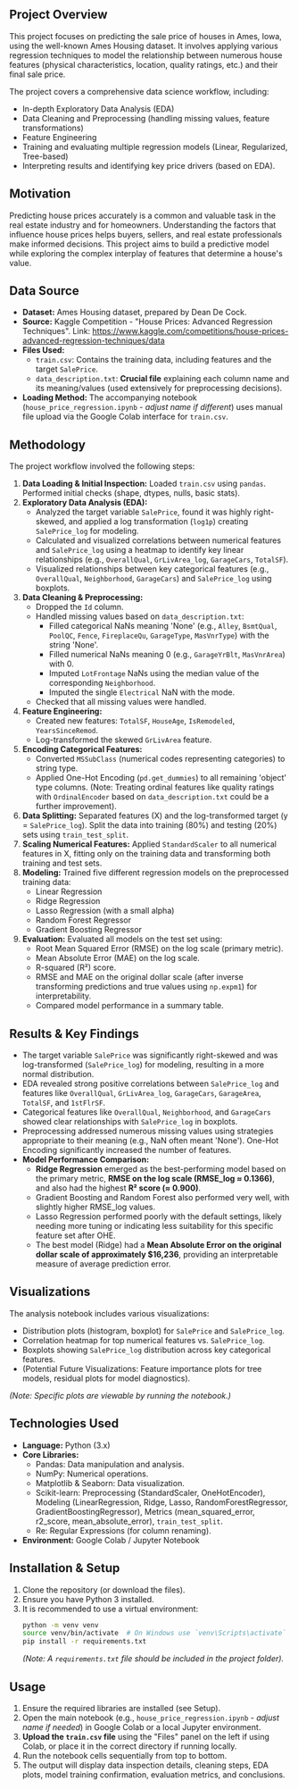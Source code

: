 
## Project Overview

This project focuses on predicting the sale price of houses in Ames, Iowa, using the well-known Ames Housing dataset. It involves applying various regression techniques to model the relationship between numerous house features (physical characteristics, location, quality ratings, etc.) and their final sale price.

The project covers a comprehensive data science workflow, including:
* In-depth Exploratory Data Analysis (EDA)
* Data Cleaning and Preprocessing (handling missing values, feature transformations)
* Feature Engineering
* Training and evaluating multiple regression models (Linear, Regularized, Tree-based)
* Interpreting results and identifying key price drivers (based on EDA).

## Motivation

Predicting house prices accurately is a common and valuable task in the real estate industry and for homeowners. Understanding the factors that influence house prices helps buyers, sellers, and real estate professionals make informed decisions. This project aims to build a predictive model while exploring the complex interplay of features that determine a house's value.

## Data Source

* **Dataset:** Ames Housing dataset, prepared by Dean De Cock.
* **Source:** Kaggle Competition - "House Prices: Advanced Regression Techniques". Link: https://www.kaggle.com/competitions/house-prices-advanced-regression-techniques/data
* **Files Used:**
    * `train.csv`: Contains the training data, including features and the target `SalePrice`.
    * `data_description.txt`: **Crucial file** explaining each column name and its meaning/values (used extensively for preprocessing decisions).
* **Loading Method:** The accompanying notebook (`house_price_regression.ipynb` - *adjust name if different*) uses manual file upload via the Google Colab interface for `train.csv`.

## Methodology

The project workflow involved the following steps:

1.  **Data Loading & Initial Inspection:** Loaded `train.csv` using `pandas`. Performed initial checks (shape, dtypes, nulls, basic stats).
2.  **Exploratory Data Analysis (EDA):**
    * Analyzed the target variable `SalePrice`, found it was highly right-skewed, and applied a log transformation (`log1p`) creating `SalePrice_log` for modeling.
    * Calculated and visualized correlations between numerical features and `SalePrice_log` using a heatmap to identify key linear relationships (e.g., `OverallQual`, `GrLivArea_log`, `GarageCars`, `TotalSF`).
    * Visualized relationships between key categorical features (e.g., `OverallQual`, `Neighborhood`, `GarageCars`) and `SalePrice_log` using boxplots.
3.  **Data Cleaning & Preprocessing:**
    * Dropped the `Id` column.
    * Handled missing values based on `data_description.txt`:
        * Filled categorical NaNs meaning 'None' (e.g., `Alley`, `BsmtQual`, `PoolQC`, `Fence`, `FireplaceQu`, `GarageType`, `MasVnrType`) with the string 'None'.
        * Filled numerical NaNs meaning 0 (e.g., `GarageYrBlt`, `MasVnrArea`) with 0.
        * Imputed `LotFrontage` NaNs using the median value of the corresponding `Neighborhood`.
        * Imputed the single `Electrical` NaN with the mode.
    * Checked that all missing values were handled.
4.  **Feature Engineering:**
    * Created new features: `TotalSF`, `HouseAge`, `IsRemodeled`, `YearsSinceRemod`.
    * Log-transformed the skewed `GrLivArea` feature.
5.  **Encoding Categorical Features:**
    * Converted `MSSubClass` (numerical codes representing categories) to string type.
    * Applied One-Hot Encoding (`pd.get_dummies`) to all remaining 'object' type columns. (Note: Treating ordinal features like quality ratings with `OrdinalEncoder` based on `data_description.txt` could be a further improvement).
6.  **Data Splitting:** Separated features (X) and the log-transformed target (y = `SalePrice_log`). Split the data into training (80%) and testing (20%) sets using `train_test_split`.
7.  **Scaling Numerical Features:** Applied `StandardScaler` to all numerical features in X, fitting only on the training data and transforming both training and test sets.
8.  **Modeling:** Trained five different regression models on the preprocessed training data:
    * Linear Regression
    * Ridge Regression
    * Lasso Regression (with a small alpha)
    * Random Forest Regressor
    * Gradient Boosting Regressor
9.  **Evaluation:** Evaluated all models on the test set using:
    * Root Mean Squared Error (RMSE) on the log scale (primary metric).
    * Mean Absolute Error (MAE) on the log scale.
    * R-squared (R²) score.
    * RMSE and MAE on the original dollar scale (after inverse transforming predictions and true values using `np.expm1`) for interpretability.
    * Compared model performance in a summary table.

## Results & Key Findings

* The target variable `SalePrice` was significantly right-skewed and was log-transformed (`SalePrice_log`) for modeling, resulting in a more normal distribution.
* EDA revealed strong positive correlations between `SalePrice_log` and features like `OverallQual`, `GrLivArea_log`, `GarageCars`, `GarageArea`, `TotalSF`, and `1stFlrSF`.
* Categorical features like `OverallQual`, `Neighborhood`, and `GarageCars` showed clear relationships with `SalePrice_log` in boxplots.
* Preprocessing addressed numerous missing values using strategies appropriate to their meaning (e.g., NaN often meant 'None'). One-Hot Encoding significantly increased the number of features.
* **Model Performance Comparison:**
    * **Ridge Regression** emerged as the best-performing model based on the primary metric, **RMSE on the log scale (RMSE_log ≈ 0.1366)**, and also had the highest **R² score (≈ 0.900)**.
    * Gradient Boosting and Random Forest also performed very well, with slightly higher RMSE_log values.
    * Lasso Regression performed poorly with the default settings, likely needing more tuning or indicating less suitability for this specific feature set after OHE.
    * The best model (Ridge) had a **Mean Absolute Error on the original dollar scale of approximately $16,236**, providing an interpretable measure of average prediction error.

## Visualizations

The analysis notebook includes various visualizations:
* Distribution plots (histogram, boxplot) for `SalePrice` and `SalePrice_log`.
* Correlation heatmap for top numerical features vs. `SalePrice_log`.
* Boxplots showing `SalePrice_log` distribution across key categorical features.
* (Potential Future Visualizations: Feature importance plots for tree models, residual plots for model diagnostics).

*(Note: Specific plots are viewable by running the notebook.)*

## Technologies Used

* **Language:** Python (3.x)
* **Core Libraries:**
    * Pandas: Data manipulation and analysis.
    * NumPy: Numerical operations.
    * Matplotlib & Seaborn: Data visualization.
    * Scikit-learn: Preprocessing (StandardScaler, OneHotEncoder), Modeling (LinearRegression, Ridge, Lasso, RandomForestRegressor, GradientBoostingRegressor), Metrics (mean_squared_error, r2_score, mean_absolute_error), `train_test_split`.
    * Re: Regular Expressions (for column renaming).
* **Environment:** Google Colab / Jupyter Notebook

## Installation & Setup

1.  Clone the repository (or download the files).
2.  Ensure you have Python 3 installed.
3.  It is recommended to use a virtual environment:
    ```bash
    python -m venv venv
    source venv/bin/activate  # On Windows use `venv\Scripts\activate`
    pip install -r requirements.txt
    ```
    *(Note: A `requirements.txt` file should be included in the project folder).*

## Usage

1.  Ensure the required libraries are installed (see Setup).
2.  Open the main notebook (e.g., `house_price_regression.ipynb` - *adjust name if needed*) in Google Colab or a local Jupyter environment.
3.  **Upload the `train.csv` file** using the "Files" panel on the left if using Colab, or place it in the correct directory if running locally.
4.  Run the notebook cells sequentially from top to bottom.
5.  The output will display data inspection details, cleaning steps, EDA plots, model training confirmation, evaluation metrics, and conclusions.
